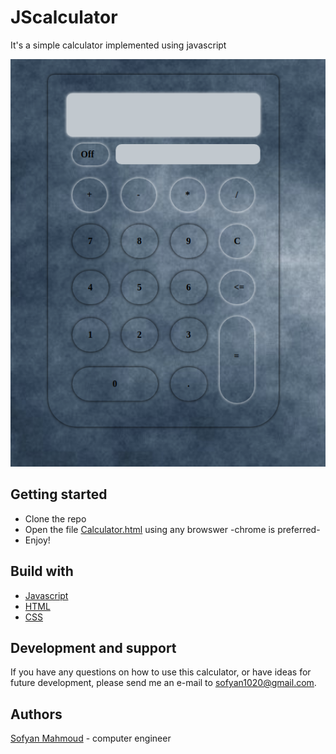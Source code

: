 # JScalculator
It's a simple calculator implemented using javascript

![interface](https://github.com/sofyanmahmoud0000/JScalculator/blob/master/interface.png)

## Getting started 
* Clone the repo
* Open the file <ins>Calculator.html</ins> using any browswer -chrome is preferred- 
* Enjoy!

## Build with 
* [Javascript](https://www.geeksforgeeks.org/javascript-tutorial/)
* [HTML](https://www.geeksforgeeks.org/html-tutorials/)
* [CSS](https://www.geeksforgeeks.org/css-tutorials/)


## Development and support 
If you have any questions on how to use this calculator, or have ideas for future development, please send me an e-mail to sofyan1020@gmail.com.

## Authors 

[Sofyan Mahmoud](https://github.com/sofyanmahmoud0000) - computer engineer

